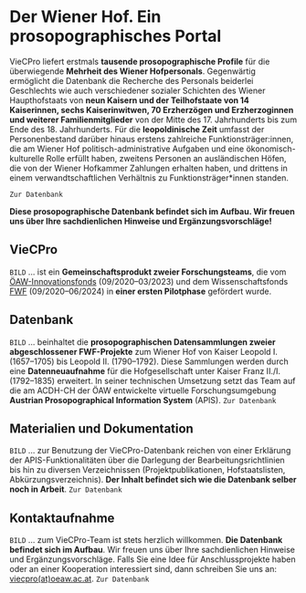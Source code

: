 # Der Wiener Hof. Ein prosopographisches Portal

VieCPro liefert erstmals **tausende prosopographische Profile** für die überwiegende **Mehrheit des
Wiener Hofpersonals**. Gegenwärtig ermöglicht die Datenbank die Recherche des Personals beiderlei
Geschlechts wie auch verschiedener sozialer Schichten des Wiener Haupthofstaats von **neun Kaisern
und der Teilhofstaate von 14 Kaiserinnen, sechs Kaiserinwitwen, 70 Erzherzögen und Erzherzoginnen
und weiterer Familienmitglieder** von der Mitte des 17. Jahrhunderts bis zum Ende des 18.
Jahrhunderts. Für die **leopoldinische Zeit** umfasst der Personenbestand darüber hinaus erstens
zahlreiche Funktionsträger:innen, die am Wiener Hof politisch-administrative Aufgaben und eine
ökonomisch-kulturelle Rolle erfüllt haben, zweitens Personen an ausländischen Höfen, die von der
Wiener Hofkammer Zahlungen erhalten haben, und drittens in einem verwandtschaftlichen Verhältnis zu
Funktionsträger\*innen standen.

`Zur Datenbank`

**Diese prosopographische Datenbank befindet sich im Aufbau. Wir freuen uns über Ihre sachdienlichen
Hinweise und Ergänzungsvorschläge!**

## VieCPro

`BILD` … ist ein **Gemeinschaftsprodukt zweier Forschungsteams**, die vom
[ÖAW-Innovationsfonds](https://www.oeaw.ac.at/foerderungen/innovationsfonds) (09/2020–03/2023) und
dem Wissenschaftsfonds [FWF](https://www.fwf.ac.at/de/) (09/2020–06/2024) in **einer ersten
Pilotphase** gefördert wurde.

## Datenbank

`BILD` … beinhaltet die **prosopographischen Datensammlungen zweier abgeschlossener FWF-Projekte**
zum Wiener Hof von Kaiser Leopold I. (1657–1705) bis Leopold II. (1790–1792). Diese Sammlungen
werden durch eine **Datenneuaufnahme** für die Hofgesellschaft unter Kaiser Franz II./I. (1792–1835)
erweitert. In seiner technischen Umsetzung setzt das Team auf die am ACDH-CH der ÖAW entwickelte
virtuelle Forschungsumgebung **Austrian Prosopographical Information System** (APIS).
`Zur Datenbank`

## Materialien und Dokumentation

`BILD` … zur Benutzung der VieCPro-Datenbank reichen von einer Erklärung der APIS-Funktionalitäten
über die Darlegung der Bearbeitungsrichtlinien bis hin zu diversen Verzeichnissen
(Projektpublikationen, Hofstaatslisten, Abkürzungsverzeichnis). **Der Inhalt befindet sich wie die
Datenbank selber noch in Arbeit**. `Zur Datenbank`

## Kontaktaufnahme

`BILD` … zum VieCPro-Team ist stets herzlich willkommen. **Die Datenbank befindet sich im Aufbau**.
Wir freuen uns über Ihre sachdienlichen Hinweise und Ergänzungsvorschläge. Falls Sie eine Idee für
Anschlussprojekte haben oder an einer Kooperation interessiert sind, dann schreiben Sie uns an:
[viecpro(at)oeaw.ac.at](<mailto:viecpro(at)oeaw.ac.at>). `Zur Datenbank`
